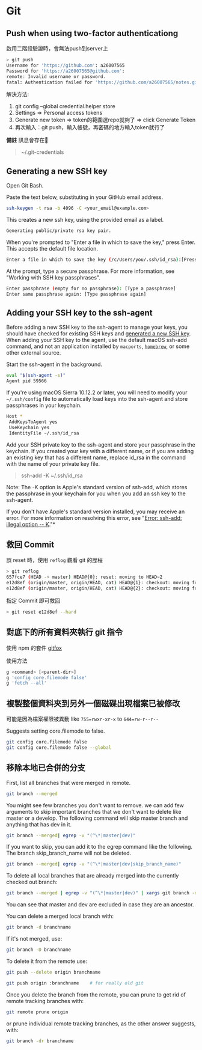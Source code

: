 # Git

## Push when using two-factor authenticationg

啟用二階段驗證時，會無法push到server上

```sh
> git push
Username for 'https://github.com': a26007565
Password for 'https://a26007565@github.com':
remote: Invalid username or password.
fatal: Authentication failed for 'https://github.com/a26007565/notes.git/'
```

解決方法:

1. git config –global credential.helper store
2. Settings => Personal access tokens
3. Generate new token => token的範圍選repo就夠了 => click Generate Token
4. 再次輸入：git push，輸入帳號，再密碼的地方輸入token就行了

**備註** 訊息會存在
> ~/.git-credentials

## Generating a new SSH key

Open Git Bash.

Paste the text below, substituting in your GitHub email address.

```sh
ssh-keygen -t rsa -b 4096 -C <your_email@example.com>
```

This creates a new ssh key, using the provided email as a label.

```sh
Generating public/private rsa key pair.
```

When you're prompted to "Enter a file in which to save the key," press Enter. This accepts the default file location.

```sh
Enter a file in which to save the key (/c/Users/you/.ssh/id_rsa):[Press enter]
```

At the prompt, type a secure passphrase. For more information, see "Working with SSH key passphrases".

```sh
Enter passphrase (empty for no passphrase): [Type a passphrase]
Enter same passphrase again: [Type passphrase again]
```

## Adding your SSH key to the ssh-agent

Before adding a new SSH key to the ssh-agent to manage your keys, you should have checked for existing SSH keys and [generated a new SSH key](#generating-a-new-ssh-key).
When adding your SSH key to the agent, use the default macOS ssh-add command, and not an application installed by `macports`, [`homebrew`](../os/macOS.md#Homebrew-套件管理工具), or some other external source.

Start the ssh-agent in the background.

```sh
eval "$(ssh-agent -s)"
Agent pid 59566
```

If you're using macOS Sierra 10.12.2 or later, you will need to modify your `~/.ssh/config` file to automatically load keys into the ssh-agent and store passphrases in your keychain.

```sh
Host *
 AddKeysToAgent yes
 UseKeychain yes
 IdentityFile ~/.ssh/id_rsa
```

Add your SSH private key to the ssh-agent and store your passphrase in the keychain. If you created your key with a different name, or if you are adding an existing key that has a different name, replace id_rsa in the command with the name of your private key file.

> ssh-add -K ~/.ssh/id_rsa

Note: The -K option is Apple's standard version of ssh-add, which stores the passphrase in your keychain for you when you add an ssh key to the ssh-agent.

If you don't have Apple's standard version installed, you may receive an error. For more information on resolving this error, see "[Error: ssh-add: illegal option -- K](https://help.github.com/articles/error-ssh-add-illegal-option-k)."*

## 救回 Commit

誤 reset 時，使用 `reflog` 觀看 git 的歷程

```sh
> git reflog
657fce7 (HEAD -> master) HEAD@{0}: reset: moving to HEAD~2
e12d8ef (origin/master, origin/HEAD, cat) HEAD@{1}: checkout: moving from cat to master
e12d8ef (origin/master, origin/HEAD, cat) HEAD@{2}: checkout: moving from master to cat
```

指定 Commit 即可救回

```sh
> git reset e12d8ef --hard
```

## 對底下的所有資料夾執行 git 指令

使用 npm 的套件 [gitfox](!https://github.com/aibeb/gitfox)

使用方法

```sh
g <command> [<parent-dir>]
g 'config core.filemode false'
g 'fetch --all'
```

## 複製整個資料夾到另外一個磁碟出現檔案已被修改

可能是因為檔案權限被異動
like `755=rwxr-xr-x` to `644=rw-r--r--`

Suggests setting core.filemode to false.

```sh
git config core.filemode false
git config core.filemode false --global
```

## 移除本地已合併的分支

First, list all branches that were merged in remote.

```sh
git branch --merged
```

You might see few branches you don't want to remove. we can add few arguments to skip important branches that we don't want to delete like master or a develop. The following command will skip master branch and anything that has dev in it.

```sh
git branch --merged| egrep -v "(^\*|master|dev)"
```

If you want to skip, you can add it to the egrep command like the following. The branch skip_branch_name will not be deleted.

```sh
git branch --merged| egrep -v "(^\*|master|dev|skip_branch_name)"
```

To delete all local branches that are already merged into the currently checked out branch:

```sh
git branch --merged | egrep -v "(^\*|master|dev)" | xargs git branch -d
```

You can see that master and dev are excluded in case they are an ancestor.

You can delete a merged local branch with:

```sh
git branch -d branchname
```

If it's not merged, use:

```sh
git branch -D branchname
```

To delete it from the remote use:

```sh
git push --delete origin branchname

git push origin :branchname    # for really old git
```

Once you delete the branch from the remote, you can prune to get rid of remote tracking branches with:

```sh
git remote prune origin
```

or prune individual remote tracking branches, as the other answer suggests, with:

```sh
git branch -dr branchname
```
